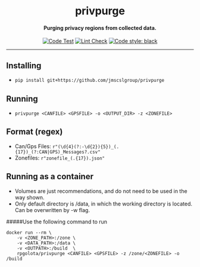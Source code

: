 <h1 align="center">privpurge</h1>
<h4 align="center">Purging privacy regions from collected data.</h4>


<p align="center">
<a href="https://github.com/jmscslgroup/privpurge/actions/workflows/code_test.yml"><img alt="Code Test" src="https://github.com/jmscslgroup/privpurge/workflows/Code%20Test/badge.svg"></a>
<a href="https://github.com/jmscslgroup/privpurge/actions/workflows/black.yml"><img alt="Lint Check" src="https://github.com/jmscslgroup/privpurge/workflows/Lint/badge.svg"></a>
<a href="https://github.com/psf/black"><img alt="Code style: black" src="https://img.shields.io/badge/code%20style-black-000000.svg"></a>
</p>

---

## Installing

- `pip install git+https://github.com/jmscslgroup/privpurge`

## Running

- `privpurge <CANFILE> <GPSFILE> -o <OUTPUT_DIR> -z <ZONEFILE>`

## Format (regex)

- Can/Gps Files: `r"(\d{4}(?:-\d{2}){5})_(.{17})_(?:CAN|GPS)_Messages?.csv"`
- Zonefiles: `r"zonefile_(.{17}).json"`

## Running as a container

- Volumes are just recommendations, and do not need to be used in the way shown.
- Only default directory is /data, in which the working directory is located. Can be overwritten by -w flag.

#####Use the following command to run

```
docker run --rm \ 
    -v <ZONE_PATH>:/zone \
    -v <DATA_PATH>:/data \ 
    -v <OUTPATH>:/build  \
    rpgolota/privpurge <CANFILE> <GPSFILE> -z /zone/<ZONEFILE> -o /build
```